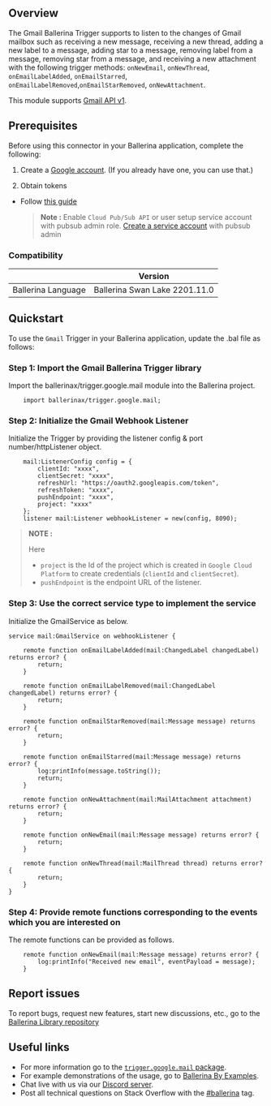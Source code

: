 ## Overview

The Gmail Ballerina Trigger supports to listen to the changes of Gmail mailbox such as receiving a new message, receiving a new thread, adding a new label to a message, adding star to a message, removing label from a message, removing star from a message, and receiving a new attachment with the following trigger methods: `onNewEmail`, `onNewThread`, `onEmailLabelAdded`, `onEmailStarred`, `onEmailLabelRemoved`,`onEmailStarRemoved`, `onNewAttachment`.

This module supports [Gmail API v1](https://developers.google.com/gmail/api).

## Prerequisites

Before using this connector in your Ballerina application, complete the following:

1. Create a [Google account](https://accounts.google.com/signup/v2/webcreateaccount?utm_source=ga-ob-search&utm_medium=google-account&flowName=GlifWebSignIn&flowEntry=SignUp). (If you already have one, you can use that.)

2. Obtain tokens

- Follow [this guide](https://developers.google.com/identity/protocols/oauth2)
  > **Note :** Enable `Cloud Pub/Sub API` or user setup service account with pubsub admin role. [Create a service account](https://developers.google.com/identity/protocols/oauth2/service-account#creatinganaccount) with pubsub admin

### Compatibility

|                    | Version                       |
| ------------------ |-------------------------------|
| Ballerina Language | Ballerina Swan Lake 2201.11.0 |

## Quickstart

To use the `Gmail` Trigger in your Ballerina application, update the .bal file as follows:

### Step 1: Import the Gmail Ballerina Trigger library

Import the ballerinax/trigger.google.mail module into the Ballerina project.

```ballerina
    import ballerinax/trigger.google.mail;
```

### Step 2: Initialize the Gmail Webhook Listener

Initialize the Trigger by providing the listener config & port number/httpListener object.

```ballerina
    mail:ListenerConfig config = {
        clientId: "xxxx",
        clientSecret: "xxxx",
        refreshUrl: "https://oauth2.googleapis.com/token",
        refreshToken: "xxxx",
        pushEndpoint: "xxxx",
        project: "xxxx"
    };
    listener mail:Listener webhookListener = new(config, 8090);
```

> **NOTE :**
>
> Here
>
> - `project` is the Id of the project which is created in `Google Cloud Platform` to create credentials (`clientId` and `clientSecret`).
> - `pushEndpoint` is the endpoint URL of the listener.

### Step 3: Use the correct service type to implement the service

Initialize the GmailService as below.

```ballerina
service mail:GmailService on webhookListener {

    remote function onEmailLabelAdded(mail:ChangedLabel changedLabel) returns error? {
        return;
    }

    remote function onEmailLabelRemoved(mail:ChangedLabel changedLabel) returns error? {
        return;
    }

    remote function onEmailStarRemoved(mail:Message message) returns error? {
        return;
    }

    remote function onEmailStarred(mail:Message message) returns error? {
        log:printInfo(message.toString());
        return;
    }

    remote function onNewAttachment(mail:MailAttachment attachment) returns error? {
        return;
    }

    remote function onNewEmail(mail:Message message) returns error? {
        return;
    }

    remote function onNewThread(mail:MailThread thread) returns error? {
        return;
    }
}
```

### Step 4: Provide remote functions corresponding to the events which you are interested on

The remote functions can be provided as follows.

```ballerina
    remote function onNewEmail(mail:Message message) returns error? {
        log:printInfo("Received new email", eventPayload = message);
    }
```

## Report issues

To report bugs, request new features, start new discussions, etc., go to the [Ballerina Library repository](https://github.com/ballerina-platform/ballerina-library)

## Useful links

- For more information go to the [`trigger.google.mail` package](https://central.ballerina.io/ballerinax/trigger.google.mail/latest).
- For example demonstrations of the usage, go to [Ballerina By Examples](https://ballerina.io/learn/by-example/).
- Chat live with us via our [Discord server](https://discord.gg/ballerinalang).
- Post all technical questions on Stack Overflow with the [#ballerina](https://stackoverflow.com/questions/tagged/ballerina) tag.
